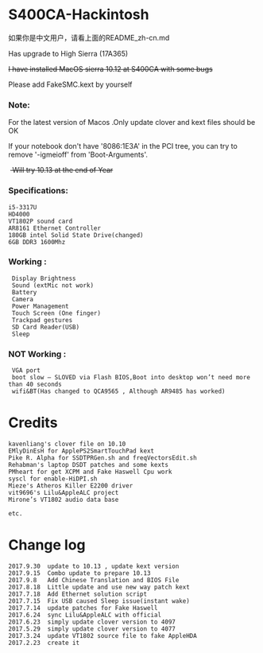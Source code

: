 # S400CA-Hackintosh

如果你是中文用户，请看上面的README_zh-cn.md

Has upgrade to High Sierra (17A365)

<del> I have installed MacOS sierra 10.12 at S400CA with some bugs</del>

Please add FakeSMC.kext by yourself

### Note: 

  For the latest version of Macos .Only update clover and kext files should be OK

  If your notebook don't have '8086:1E3A' in the PCI tree, you can try to remove '-igmeioff' from 'Boot-Arguments'.

  <del> Will try 10.13 at the end of Year</del>

### Specifications:

    i5-3317U
    HD4000 
    VT1802P sound card
    AR8161 Ethernet Controller
    180GB intel Solid State Drive(changed)
    6GB DDR3 1600Mhz
### Working :

     Display Brightness
     Sound (extMic not work)
     Battery
     Camera
     Power Management
     Touch Screen (One finger)
     Trackpad gestures
     SD Card Reader(USB)
     Sleep
### NOT Working :
     VGA port
     boot slow — SLOVED via Flash BIOS,Boot into desktop won’t need more than 40 seconds
     wifi&BT(Has changed to QCA9565 , Although AR9485 has worked)
# Credits
    kavenliang's clover file on 10.10
    EMlyDinEsH for ApplePS2SmartTouchPad kext
    Pike R. Alpha for SSDTPRGen.sh and freqVectorsEdit.sh
    Rehabman's laptop DSDT patches and some kexts
    PMheart for get XCPM and Fake Haswell Cpu work
    syscl for enable-HiDPI.sh
    Mieze's Atheros Killer E2200 driver
    vit9696's Lilu&AppleALC project
    Mirone’s VT1802 audio data base

    etc.

# Change log

    2017.9.30  update to 10.13 , update kext version
    2017.9.15  Combo update to prepare 10.13
    2017.9.8   Add Chinese Translation and BIOS File
    2017.8.18  Little update and use new way patch kext
    2017.7.18  Add Ethernet solution script
    2017.7.15  Fix USB caused Sleep issue(instant wake)
    2017.7.14  update patches for Fake Haswell
    2017.6.24  sync Lilu&AppleALC with official
    2017.6.23  simply update clover version to 4097
    2017.5.29  simply update clover version to 4077
    2017.3.24  update VT1802 source file to fake AppleHDA
    2017.2.23  create it
